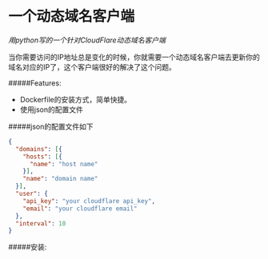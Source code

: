 # 一个动态域名客户端
*用python写的一个针对CloudFlare动态域名客户端*

当你需要访问的IP地址总是变化的时候，你就需要一个动态域名客户端去更新你的域名对应的IP了，这个客户端很好的解决了这个问题。

#####Features:
* Dockerfile的安装方式，简单快捷。
* 使用json的配置文件

#####json的配置文件如下
```json
{
  "domains": [{
    "hosts": [{
      "name": "host name"
    }],
    "name": "domain name"
  }],
  "user": {
    "api_key": "your cloudflare api_key",
    "email": "your cloudflare email"
  },
  "interval": 10
}
```

#####安装:

